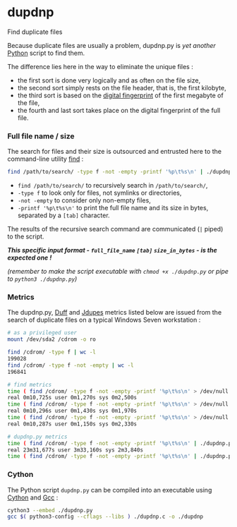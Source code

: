 # dupdnp
Find duplicate files

Because duplicate files are usually a problem, dupdnp.py is *yet another* [Python](http://python.org/) script to find them.

The difference lies here in the way to eliminate the unique files :
* the first sort is done very logically and as often on the file size,
* the second sort simply rests on the file header, that is, the first kilobyte,
* the third sort is based on the [digital fingerprint](https://en.wikipedia.org/w/index.php?title=Message_digest) of the first megabyte of the file,
* the fourth and last sort takes place on the digital fingerprint of the full file.



### Full file name / size

The search for files and their size is outsourced and entrusted here to the command-line utility [find](https://www.gnu.org/software/findutils/manual/html_mono/find.html) :

```bash
find /path/to/search/ -type f -not -empty -printf '%p\t%s\n' | ./dupdnp.py
```
* `find /path/to/search/` to recursively search in `/path/to/search/`,
* `-type f` to look only for files, not symlinks or directories,
* `-not -empty` to consider only non-empty files,
* `-printf '%p\t%s\n'` to print the full file name and its size in bytes, separated by a `[tab]` character.

The results of the recursive search command are communicated (`|` piped) to the script.

***This specific input format - `full_file_name` `[tab]` `size_in_bytes` - is the expected one !***

*(remember to make the script executable with `chmod +x ./dupdnp.py` or pipe to `python3 ./dupdnp.py`)*



### Metrics

The dupdnp.py, [Duff](https://github.com/elmindreda/duff) and [Jdupes](https://github.com/jbruchon/jdupes) metrics listed below are issued from the search of duplicate files on a typical Windows Seven workstation :
```bash
# as a privileged user
mount /dev/sda2 /cdrom -o ro

find /cdrom/ -type f | wc -l
199028
find /cdrom/ -type f -not -empty | wc -l
196841

# find metrics
time ( find /cdrom/ -type f -not -empty -printf '%p\t%s\n' > /dev/null )
real 0m10,725s user 0m1,270s sys 0m2,500s
time ( find /cdrom/ -type f -not -empty -printf '%p\t%s\n' > /dev/null )
real 0m10,296s user 0m1,430s sys 0m1,970s
time ( find /cdrom/ -type f -not -empty -printf '%p\t%s\n' > /dev/null )
real 0m10,287s user 0m1,150s sys 0m2,330s

# dupdnp.py metrics
time ( find /cdrom/ -type f -not -empty -printf '%p\t%s\n' | ./dupdnp.py > dupdnp.found )
real 23m31,677s user 3m33,160s sys 2m3,840s
time ( find /cdrom/ -type f -not -empty -printf '%p\t%s\n' | ./dupdnp.py > dupdnp.found )
```



### Cython

The Python script `dupdnp.py` can be compiled into an executable using [Cython](http://cython.org/) and [Gcc](https://gcc.gnu.org/) :
```bash
cython3 --embed ./dupdnp.py
gcc $( python3-config --cflags --libs ) ./dupdnp.c -o ./dupdnp
```

